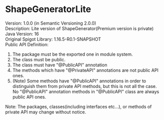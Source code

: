 # ShapeGeneratorLite
Version: 1.0.0 (in Semantic Versioning 2.0.0)</br>
Description: Lite version of ShapeGenerator(Premium version is private)</br>
Java Version: 16</br>
Original Spigot Library: 1.16.5-R0.1-SNAPSHOT</br>
Public API Definition:</br>
  1. The package must be the exported one in module system.
  2. The class must be public.
  3. The class must have "@PublicAPI" annotation
  4. The methods which have "@PrivateAPI" annotations are not public API ones.
  5. (Note) Some methods have "@PublicAPI" annotations in order to distinguish them from private API 	methods, but this is not all the case. No "@PublicAPI" annotation methods in "@PublicAPI" class are 	always public API ones.</br>

Note: The packages, classes(including interfaces etc...), or methods of private API may change without notice.</br>
